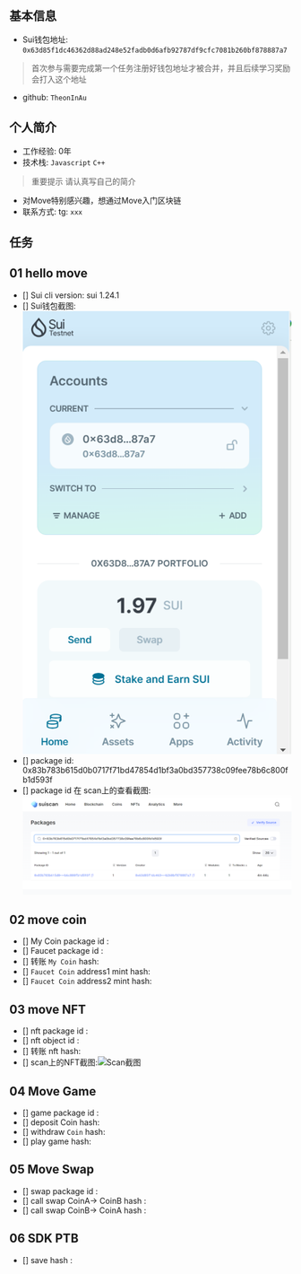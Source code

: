## 基本信息
- Sui钱包地址: `0x63d85f1dc46362d88ad248e52fadb0d6afb92787df9cfc7081b260bf878887a7`
> 首次参与需要完成第一个任务注册好钱包地址才被合并，并且后续学习奖励会打入这个地址
- github: `TheonInAu`

## 个人简介
- 工作经验: 0年
- 技术栈: `Javascript` `C++`
> 重要提示 请认真写自己的简介
- 对Move特别感兴趣，想通过Move入门区块链
- 联系方式: tg: `xxx` 

## 任务

##   01 hello move  
- [] Sui cli version: sui 1.24.1
- [] Sui钱包截图: ![Sui钱包截图](./images/sui_wallet.png)
- [] package id: 0x83b783b615d0b0717f71bd47854d1bf3a0bd357738c09fee78b6c800fb1d593f
- [] package id 在 scan上的查看截图:![Scan截图](./images/scan.png)

##   02 move coin
- [] My Coin package id : 
- [] Faucet package id : 
- [] 转账 `My Coin` hash:
- [] `Faucet Coin` address1 mint hash:
- [] `Faucet Coin` address2 mint hash:

##   03 move NFT
- [] nft package id :
- [] nft object id : 
- [] 转账 nft  hash:
- [] scan上的NFT截图:![Scan截图](./images/你的图片地址)

##   04 Move Game
- [] game package id :
- [] deposit Coin hash:
- [] withdraw `Coin` hash:
- [] play game hash:

##   05 Move Swap
- [] swap package id :
- [] call swap CoinA-> CoinB  hash :
- [] call swap CoinB-> CoinA  hash :

##   06 SDK PTB
- [] save hash :
